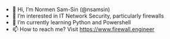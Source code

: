 - 👋 Hi, I’m Normen Sam-Sin (@nsamsin)
- 👀 I’m interested in IT Network Security, particularly firewalls
- 🌱 I’m currently learning Python and Powershell
- 📫 How to reach me? Visit https://www.firewall.engineer

<!---
nsamsin/nsamsin is a ✨ special ✨ repository because its `README.md` (this file) appears on your GitHub profile.
You can click the Preview link to take a look at your changes.
--->

